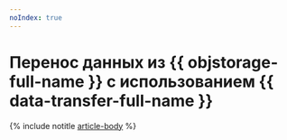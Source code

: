 ```yaml
---
noIndex: true
---
```


# Перенос данных из {{ objstorage-full-name }} с использованием {{ data-transfer-full-name }}


{% include notitle [article-body](../../_tutorials/dataplatform/object-storage-to-postgresql.md) %}
